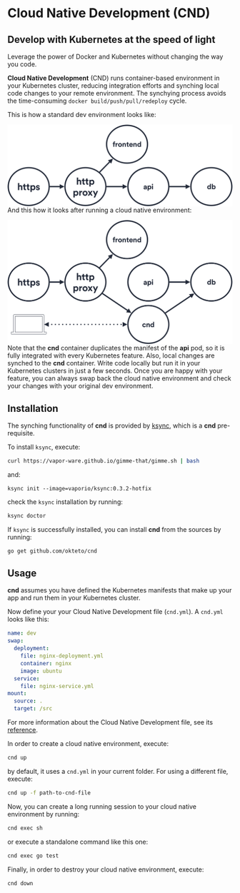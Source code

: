 # Cloud Native Development (CND)

## Develop with Kubernetes at the speed of light

Leverage the power of Docker and Kubernetes without changing the way you code.

**Cloud Native Development** (CND) runs container-based environment in your Kubernetes cluster,
reducing integration efforts and synching local code changes to your remote environment.
The synchying process avoids the time-consuming `docker build/push/pull/redeploy` cycle.

This is how a standard dev environment looks like:

<img align="left" src="docs/env.png">

And this how it looks after running a cloud native environment:

<img align="left" src="docs/cnd.png">

Note that the **cnd** container duplicates the manifest of the **api** pod, so it is fully integrated with every Kubernetes feature.
Also, local changes are synched to the **cnd** container. Write code locally but run it in your Kubernetes clusters in just a few seconds.
Once you are happy with your feature, you can always swap back the cloud native environment and check your changes with your original dev environment.


## Installation

The synching functionality of **cnd** is provided by [ksync](https://github.com/vapor-ware/ksync), which is a **cnd** pre-requisite.

To install `ksync`, execute:

```bash
curl https://vapor-ware.github.io/gimme-that/gimme.sh | bash
```

and:

```
ksync init --image=vaporio/ksync:0.3.2-hotfix
```

check the `ksync` installation by running:

```bash
ksync doctor
```

If `ksync` is successfully installed, you can install **cnd** from the sources by running:

```bash
go get github.com/okteto/cnd
```

## Usage

**cnd** assumes you have defined the Kubernetes manifests that make up your app and run them in your Kubernetes cluster.

Now define your your Cloud Native Development file (`cnd.yml`). A `cnd.yml` looks like this:

```yaml
name: dev
swap:
  deployment:
    file: nginx-deployment.yml
    container: nginx
    image: ubuntu
  service:
    file: nginx-service.yml
mount:
  source: .
  target: /src
```

For more information about the Cloud Native Development file, see its [reference](/docs/cnd-file.md).

In order to create a cloud native environment, execute:

```bash
cnd up
```

by default, it uses a `cnd.yml` in your current folder. For using a different file, execute:

```bash
cnd up -f path-to-cnd-file
```

Now, you can create a long running session to your cloud native environment by running:

```bash
cnd exec sh
```

or execute a standalone command like this one:

```bash
cnd exec go test
```

Finally, in order to destroy your cloud native environment, execute:

```bash
cnd down
```